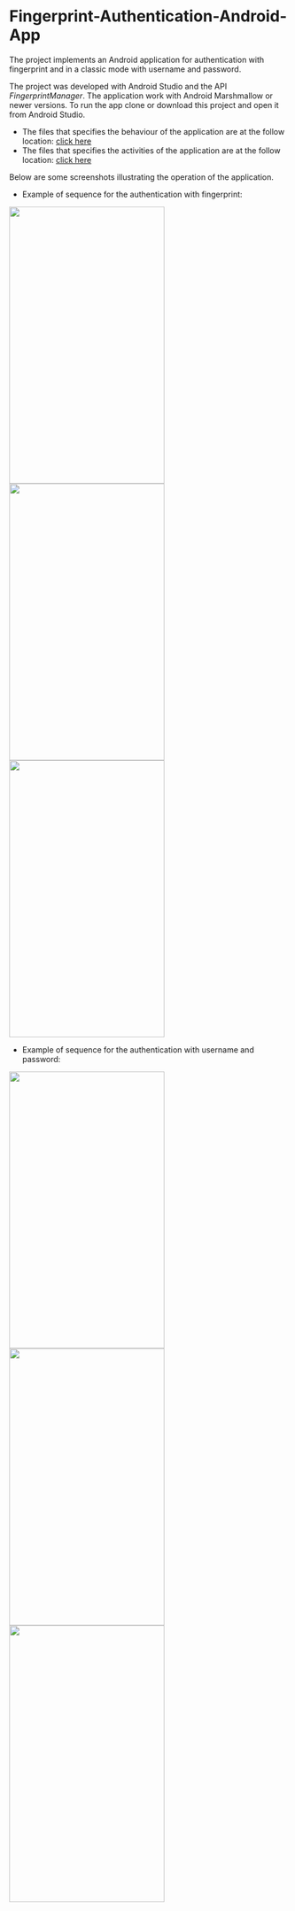 # Fingerprint-Authentication-Android-App


The project implements an Android application for authentication with fingerprint and in a classic mode with username and password.

The project was developed with Android Studio and the API _FingerprintManager_. The application work with Android Marshmallow or newer versions. To run the app clone or download this project and open it from Android Studio.

- The files that specifies the behaviour of the application are at the follow location: 
[click here](https://github.com/AlessandroLemmo/Fingerprint-Authentication-Android-App/tree/master/src/main/java/com/example/fingerprintauthentication)
- The files that specifies the activities of the application are at the follow location: 
[click here](https://github.com/AlessandroLemmo/Fingerprint-Authentication-Android-App/tree/master/src/main/res/layout)




Below are some screenshots illustrating the operation of the application.

- Example of sequence for the authentication with fingerprint:

<img src="https://user-images.githubusercontent.com/47114787/79024415-29c61100-7b83-11ea-92c1-16d591d5f548.jpg" width="280" height="500" align="left">

<img src="https://user-images.githubusercontent.com/47114787/79024814-5e869800-7b84-11ea-907e-599c07f4b675.jpg" width="280" height="500" align="left">

<img src="https://user-images.githubusercontent.com/47114787/79025152-406d6780-7b85-11ea-8ac8-71ceaf1b2711.jpg" width="280" height="500">



- Example of sequence for the authentication with username and password:

<img src="https://user-images.githubusercontent.com/47114787/79025463-1b2d2900-7b86-11ea-860e-4aa029199635.jpg" width="280" height="500" align="left">

<img src="https://user-images.githubusercontent.com/47114787/79025472-28e2ae80-7b86-11ea-9d29-e3287f51b061.jpg" width="280" height="500" align="left">

<img src="https://user-images.githubusercontent.com/47114787/79025152-406d6780-7b85-11ea-8ac8-71ceaf1b2711.jpg" width="280" height="500">

